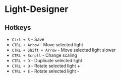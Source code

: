 # Light-Designer

## Hotkeys

- `Ctrl + S` - Save
- `CTRL + Arrow` - Move selected light
- `CTRL + Shift + Arrow` - Move selected light slower
- `CTRL + Scroll` - Change scaling
- `CTRL + D` - Duplicate selected light
- `CTRL + Q` - Rotate selected light +
- `CTRL + E` - Rotate selected light -